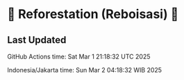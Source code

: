 
# 🌳 Reforestation (Reboisasi) 🌲

## Last Updated

GitHub Actions time: Sat Mar  1 21:18:32 UTC 2025

Indonesia/Jakarta time: Sun Mar  2 04:18:32 WIB 2025
